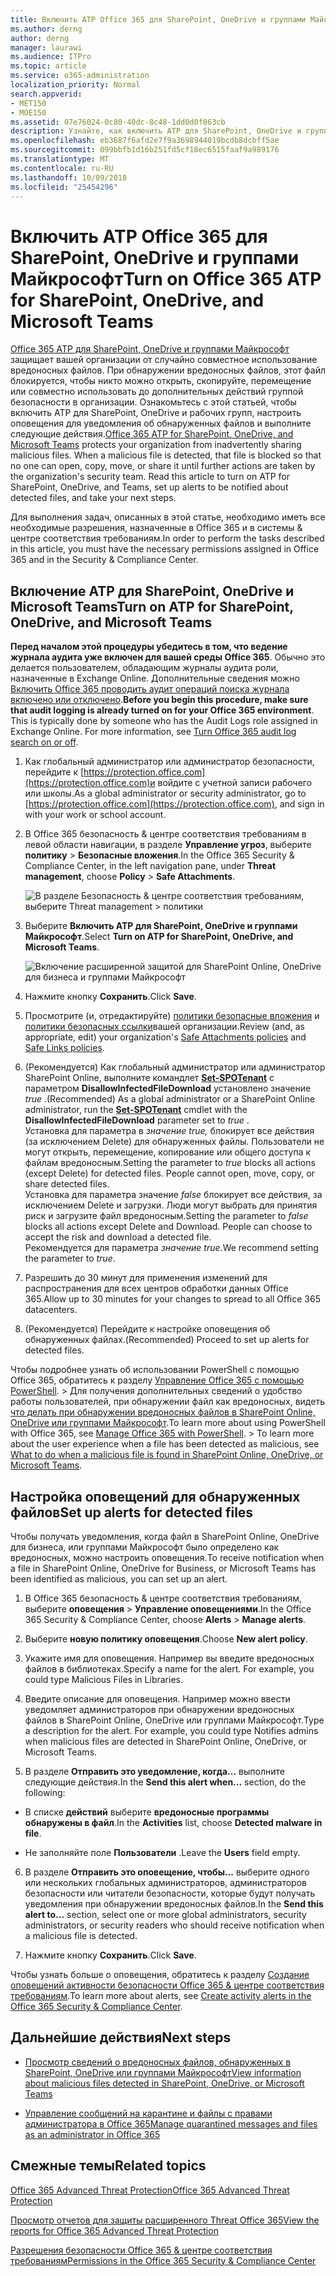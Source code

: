 ```yaml
---
title: Включить ATP Office 365 для SharePoint, OneDrive и группами Майкрософт
ms.author: derng
author: derng
manager: laurawi
ms.audience: ITPro
ms.topic: article
ms.service: o365-administration
localization_priority: Normal
search.appverid:
- MET150
- MOE150
ms.assetid: 07e76024-0c80-40dc-8c48-1dd0d0f863cb
description: Узнайте, как включить ATP для SharePoint, OneDrive и групп, включая способ настройки оповещения об обнаруженных файлах.
ms.openlocfilehash: eb3687f6afd2e7f9a3698944019bcdb8dcbff5ae
ms.sourcegitcommit: 099bbfb1d16b251fd5cf18ec6515faaf9a989176
ms.translationtype: MT
ms.contentlocale: ru-RU
ms.lasthandoff: 10/09/2018
ms.locfileid: "25454296"
---
```

# <a name="turn-on-office-365-atp-for-sharepoint-onedrive-and-microsoft-teams"></a><span data-ttu-id="d2407-103">Включить ATP Office 365 для SharePoint, OneDrive и группами Майкрософт</span><span class="sxs-lookup"><span data-stu-id="d2407-103">Turn on Office 365 ATP for SharePoint, OneDrive, and Microsoft Teams</span></span>

<span data-ttu-id="d2407-p101">[Office 365 ATP для SharePoint, OneDrive и группами Майкрософт](atp-for-spo-odb-and-teams.md) защищает вашей организации от случайно совместное использование вредоносных файлов. При обнаружении вредоносных файлов, этот файл блокируется, чтобы никто можно открыть, скопируйте, перемещение или совместно использовать до дополнительных действий группой безопасности в организации. Ознакомьтесь с этой статьей, чтобы включить ATP для SharePoint, OneDrive и рабочих групп, настроить оповещения для уведомления об обнаруженных файлов и выполните следующие действия.</span><span class="sxs-lookup"><span data-stu-id="d2407-p101">[Office 365 ATP for SharePoint, OneDrive, and Microsoft Teams](atp-for-spo-odb-and-teams.md) protects your organization from inadvertently sharing malicious files. When a malicious file is detected, that file is blocked so that no one can open, copy, move, or share it until further actions are taken by the organization's security team. Read this article to turn on ATP for SharePoint, OneDrive, and Teams, set up alerts to be notified about detected files, and take your next steps.</span></span> 
  
<span data-ttu-id="d2407-107">Для выполнения задач, описанных в этой статье, необходимо иметь все необходимые разрешения, назначенные в Office 365 и в системы &amp; центре соответствия требованиям.</span><span class="sxs-lookup"><span data-stu-id="d2407-107">In order to perform the tasks described in this article, you must have the necessary permissions assigned in Office 365 and in the Security &amp; Compliance Center.</span></span>
  
## <a name="turn-on-atp-for-sharepoint-onedrive-and-microsoft-teams"></a><span data-ttu-id="d2407-108">Включение ATP для SharePoint, OneDrive и Microsoft Teams</span><span class="sxs-lookup"><span data-stu-id="d2407-108">Turn on ATP for SharePoint, OneDrive, and Microsoft Teams</span></span>

 <span data-ttu-id="d2407-p102">**Перед началом этой процедуры убедитесь в том, что ведение журнала аудита уже включен для вашей среды Office 365**. Обычно это делается пользователем, обладающим журналы аудита роли, назначенные в Exchange Online. Дополнительные сведения можно [Включить Office 365 проводить аудит операций поиска журнала включено или отключено](turn-audit-log-search-on-or-off.md).</span><span class="sxs-lookup"><span data-stu-id="d2407-p102">**Before you begin this procedure, make sure that audit logging is already turned on for your Office 365 environment**. This is typically done by someone who has the Audit Logs role assigned in Exchange Online. For more information, see [Turn Office 365 audit log search on or off](turn-audit-log-search-on-or-off.md).</span></span>
  
1. <span data-ttu-id="d2407-112">Как глобальный администратор или администратор безопасности, перейдите к [https://protection.office.com](https://protection.office.com)и войдите с учетной записи рабочего или школы.</span><span class="sxs-lookup"><span data-stu-id="d2407-112">As a global administrator or security administrator, go to [https://protection.office.com](https://protection.office.com), and sign in with your work or school account.</span></span>
    
2. <span data-ttu-id="d2407-113">В Office 365 безопасность &amp; центре соответствия требованиям в левой области навигации, в разделе **Управление угроз**, выберите **политику** \> **Безопасные вложения**.</span><span class="sxs-lookup"><span data-stu-id="d2407-113">In the Office 365 Security &amp; Compliance Center, in the left navigation pane, under **Threat management**, choose **Policy** \> **Safe Attachments**.</span></span>
    
    ![В разделе Безопасность &amp; центре соответствия требованиям, выберите Threat management \> политики](media/08849c91-f043-4cd1-a55e-d440c86442f2.png)
  
3. <span data-ttu-id="d2407-115">Выберите **Включить ATP для SharePoint, OneDrive и группами Майкрософт**.</span><span class="sxs-lookup"><span data-stu-id="d2407-115">Select **Turn on ATP for SharePoint, OneDrive, and Microsoft Teams**.</span></span>
    
    ![Включение расширенной защитой для SharePoint Online, OneDrive для бизнеса и группами Майкрософт](media/48cfaace-59cc-4e60-bf86-05ff6b99bdbf.png)
  
4. <span data-ttu-id="d2407-117">Нажмите кнопку **Сохранить**.</span><span class="sxs-lookup"><span data-stu-id="d2407-117">Click **Save**.</span></span>
    
5. <span data-ttu-id="d2407-118">Просмотрите (и, отредактируйте) [политики безопасные вложения](set-up-atp-safe-attachments-policies.md) и [политики безопасных ссылки](set-up-atp-safe-links-policies.md)вашей организации.</span><span class="sxs-lookup"><span data-stu-id="d2407-118">Review (and, as appropriate, edit) your organization's [Safe Attachments policies](set-up-atp-safe-attachments-policies.md) and [Safe Links policies](set-up-atp-safe-links-policies.md).</span></span>
    
6. <span data-ttu-id="d2407-119">(Рекомендуется) Как глобальный администратор или администратор SharePoint Online, выполните командлет **[Set-SPOTenant](https://docs.microsoft.com/powershell/module/sharepoint-online/Set-SPOTenant?view=sharepoint-ps)** с параметром **DisallowInfectedFileDownload** установлено значение *true* .</span><span class="sxs-lookup"><span data-stu-id="d2407-119">(Recommended) As a global administrator or a SharePoint Online administrator, run the **[Set-SPOTenant](https://docs.microsoft.com/powershell/module/sharepoint-online/Set-SPOTenant?view=sharepoint-ps)** cmdlet with the **DisallowInfectedFileDownload** parameter set to  *true*  .</span></span> <br/><span data-ttu-id="d2407-p103">Установка для параметра в *значение true,* блокирует все действия (за исключением Delete) для обнаруженных файлы. Пользователи не могут открыть, перемещение, копирование или общего доступа к файлам вредоносным.</span><span class="sxs-lookup"><span data-stu-id="d2407-p103">Setting the parameter to *true* blocks all actions (except Delete) for detected files. People cannot open, move, copy, or share detected files. </span></span><br/><span data-ttu-id="d2407-p104">Установка для параметра значение *false* блокирует все действия, за исключением Delete и загрузки. Люди могут выбрать для принятия риск и загрузите файл вредоносным.</span><span class="sxs-lookup"><span data-stu-id="d2407-p104">Setting the parameter to *false* blocks all actions except Delete and Download. People can choose to accept the risk and download a detected file. </span></span><br/><span data-ttu-id="d2407-124">Рекомендуется для параметра *значение true*.</span><span class="sxs-lookup"><span data-stu-id="d2407-124">We recommend setting the parameter to *true*.</span></span> 
   
7. <span data-ttu-id="d2407-125">Разрешить до 30 минут для применения изменений для распространения для всех центров обработки данных Office 365.</span><span class="sxs-lookup"><span data-stu-id="d2407-125">Allow up to 30 minutes for your changes to spread to all Office 365 datacenters.</span></span>
    
8. <span data-ttu-id="d2407-126">(Рекомендуется) Перейдите к настройке оповещения об обнаруженных файлах.</span><span class="sxs-lookup"><span data-stu-id="d2407-126">(Recommended) Proceed to set up alerts for detected files.</span></span>
    
<span data-ttu-id="d2407-p105">Чтобы подробнее узнать об использовании PowerShell с помощью Office 365, обратитесь к разделу [Управление Office 365 с помощью PowerShell](https://docs.microsoft.com/office365/enterprise/powershell/manage-office-365-with-office-365-powershell). > Для получения дополнительных сведений о удобство работы пользователей, при обнаружении файл как вредоносных, видеть [что делать при обнаружении вредоносных файлов в SharePoint Online, OneDrive или группами Майкрософт](https://support.office.com/article/01e902ad-a903-4e0f-b093-1e1ac0c37ad2).</span><span class="sxs-lookup"><span data-stu-id="d2407-p105">To learn more about using PowerShell with Office 365, see [Manage Office 365 with PowerShell](https://docs.microsoft.com/office365/enterprise/powershell/manage-office-365-with-office-365-powershell). > To learn more about the user experience when a file has been detected as malicious, see [What to do when a malicious file is found in SharePoint Online, OneDrive, or Microsoft Teams](https://support.office.com/article/01e902ad-a903-4e0f-b093-1e1ac0c37ad2).</span></span> 
  
## <a name="set-up-alerts-for-detected-files"></a><span data-ttu-id="d2407-129">Настройка оповещений для обнаруженных файлов</span><span class="sxs-lookup"><span data-stu-id="d2407-129">Set up alerts for detected files</span></span>

<span data-ttu-id="d2407-130">Чтобы получать уведомления, когда файл в SharePoint Online, OneDrive для бизнеса, или группами Майкрософт было определено как вредоносных, можно настроить оповещения.</span><span class="sxs-lookup"><span data-stu-id="d2407-130">To receive notification when a file in SharePoint Online, OneDrive for Business, or Microsoft Teams has been identified as malicious, you can set up an alert.</span></span>
  
1. <span data-ttu-id="d2407-131">В Office 365 безопасность &amp; центре соответствия требованиям, выберите **оповещения** \> **Управление оповещениями**.</span><span class="sxs-lookup"><span data-stu-id="d2407-131">In the Office 365 Security &amp; Compliance Center, choose **Alerts** \> **Manage alerts**.</span></span>
    
2. <span data-ttu-id="d2407-132">Выберите **новую политику оповещения**.</span><span class="sxs-lookup"><span data-stu-id="d2407-132">Choose **New alert policy**.</span></span>
    
3. <span data-ttu-id="d2407-p106">Укажите имя для оповещения. Например вы введите вредоносных файлов в библиотеках.</span><span class="sxs-lookup"><span data-stu-id="d2407-p106">Specify a name for the alert. For example, you could type Malicious Files in Libraries.</span></span>
    
4. <span data-ttu-id="d2407-p107">Введите описание для оповещения. Например можно ввести уведомляет администраторов при обнаружении вредоносных файлов в SharePoint Online, OneDrive или группами Майкрософт.</span><span class="sxs-lookup"><span data-stu-id="d2407-p107">Type a description for the alert. For example, you could type Notifies admins when malicious files are detected in SharePoint Online, OneDrive, or Microsoft Teams.</span></span>
    
5. <span data-ttu-id="d2407-137">В разделе **Отправить это уведомление, когда...** выполните следующие действия.</span><span class="sxs-lookup"><span data-stu-id="d2407-137">In the **Send this alert when...** section, do the following:</span></span> 
    
  - <span data-ttu-id="d2407-138">В списке **действий** выберите **вредоносные программы обнаружены в файл**.</span><span class="sxs-lookup"><span data-stu-id="d2407-138">In the **Activities** list, choose **Detected malware in file**.</span></span>
    
  - <span data-ttu-id="d2407-139">Не заполняйте поле **Пользователи** .</span><span class="sxs-lookup"><span data-stu-id="d2407-139">Leave the **Users** field empty.</span></span> 
    
6. <span data-ttu-id="d2407-140">В разделе **Отправить это оповещение, чтобы...** выберите одного или нескольких глобальных администраторов, администраторов безопасности или читатели безопасности, которые будут получать уведомления при обнаружении вредоносных файлов.</span><span class="sxs-lookup"><span data-stu-id="d2407-140">In the **Send this alert to...** section, select one or more global administrators, security administrators, or security readers who should receive notification when a malicious file is detected.</span></span> 
    
7. <span data-ttu-id="d2407-141">Нажмите кнопку **Сохранить**.</span><span class="sxs-lookup"><span data-stu-id="d2407-141">Click **Save**.</span></span>
    
<span data-ttu-id="d2407-142">Чтобы узнать больше о оповещения, обратитесь к разделу [Создание оповещений активности безопасности Office 365 &amp; центре соответствия требованиям](create-activity-alerts.md).</span><span class="sxs-lookup"><span data-stu-id="d2407-142">To learn more about alerts, see [Create activity alerts in the Office 365 Security &amp; Compliance Center](create-activity-alerts.md).</span></span> 
  
## <a name="next-steps"></a><span data-ttu-id="d2407-143">Дальнейшие действия</span><span class="sxs-lookup"><span data-stu-id="d2407-143">Next steps</span></span>

- [<span data-ttu-id="d2407-144">Просмотр сведений о вредоносных файлов, обнаруженных в SharePoint, OneDrive или группами Майкрософт</span><span class="sxs-lookup"><span data-stu-id="d2407-144">View information about malicious files detected in SharePoint, OneDrive, or Microsoft Teams</span></span>](malicious-files-detected-in-spo-odb-or-teams.md)
    
- [<span data-ttu-id="d2407-145">Управление сообщений на карантине и файлы с правами администратора в Office 365</span><span class="sxs-lookup"><span data-stu-id="d2407-145">Manage quarantined messages and files as an administrator in Office 365</span></span>](manage-quarantined-messages-and-files.md)
    
## <a name="related-topics"></a><span data-ttu-id="d2407-146">Смежные темы</span><span class="sxs-lookup"><span data-stu-id="d2407-146">Related topics</span></span>

[<span data-ttu-id="d2407-147">Office 365 Advanced Threat Protection</span><span class="sxs-lookup"><span data-stu-id="d2407-147">Office 365 Advanced Threat Protection</span></span>](office-365-atp.md)
  
[<span data-ttu-id="d2407-148">Просмотр отчетов для защиты расширенного Threat Office 365</span><span class="sxs-lookup"><span data-stu-id="d2407-148">View the reports for Office 365 Advanced Threat Protection</span></span>](view-reports-for-atp.md)
  
[<span data-ttu-id="d2407-149">Разрешения безопасности Office 365 &amp; центре соответствия требованиям</span><span class="sxs-lookup"><span data-stu-id="d2407-149">Permissions in the Office 365 Security &amp; Compliance Center</span></span>](permissions-in-the-security-and-compliance-center.md)
  

